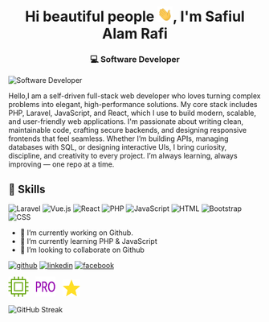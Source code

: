 <h1 align="center">
  Hi beautiful people <img src="https://raw.githubusercontent.com/ABSphreak/ABSphreak/master/gifs/Hi.gif" width="30px">, I'm Safiul Alam Rafi
</h1>

<h3 align="center">💻 Software Developer</h3> 

![Software Developer](https://media.licdn.com/dms/image/v2/D5616AQEIqXl54kcoaA/profile-displaybackgroundimage-shrink_350_1400/B56Zg65nfZG0Ac-/0/1753334841512?e=1756339200&v=beta&t=yTjtpz2WjfZJziVHBysJhJPn5Y7aEkOqCpYI9UQh_oA)

Hello,I am a self-driven full-stack web developer who loves turning complex problems into elegant, high-performance solutions. My core stack includes PHP, Laravel, JavaScript, and React, which I use to build modern, scalable, and user-friendly web applications. I'm passionate about writing clean, maintainable code, crafting secure backends, and designing responsive frontends that feel seamless. Whether I’m building APIs, managing databases with SQL, or designing interactive UIs, I bring curiosity, discipline, and creativity to every project. I’m always learning, always improving — one repo at a time.



## 🚀 Skills
![Laravel](https://img.shields.io/badge/Laravel-F72C1F?style=for-the-badge&logo=laravel&logoColor=white) ![Vue.js](https://img.shields.io/badge/Vue.js-42b883?style=for-the-badge&logo=vue.js&logoColor=white) ![React](https://img.shields.io/badge/React-61dafb?style=for-the-badge&logo=react&logoColor=black) ![PHP](https://img.shields.io/badge/PHP-777BB4?style=for-the-badge&logo=php&logoColor=white) ![JavaScript](https://img.shields.io/badge/JavaScript-F7DF1E?style=for-the-badge&logo=javascript&logoColor=black) ![HTML](https://img.shields.io/badge/HTML5-E34F26?style=for-the-badge&logo=html5&logoColor=white) ![Bootstrap](https://img.shields.io/badge/Bootstrap-563d7c?style=for-the-badge&logo=bootstrap&logoColor=white) ![CSS](https://img.shields.io/badge/CSS3-264de4?style=for-the-badge&logo=css3&logoColor=white)


- 🔭 I’m currently working on Github. 
- 🌱 I’m currently learning PHP & JavaScript 
- 👯 I’m looking to collaborate on Github 


[<img src='https://cdn.jsdelivr.net/npm/simple-icons@3.0.1/icons/github.svg' alt='github' height='40'>](https://github.com/raficodestorm)  [<img src='https://cdn.jsdelivr.net/npm/simple-icons@3.0.1/icons/linkedin.svg' alt='linkedin' height='40'>](https://www.linkedin.com/in/s-a-rafi/)  [<img src='https://cdn.jsdelivr.net/npm/simple-icons@3.0.1/icons/facebook.svg' alt='facebook' height='40'>](https://www.facebook.com/profile.php?id=100014832279994)  

<a href='https://docs.github.com/en/developers'><img src='https://raw.githubusercontent.com/acervenky/animated-github-badges/master/assets/devbadge.gif' width='40' height='40'></a> <a href='https://github.com/pricing'><img src='https://raw.githubusercontent.com/acervenky/animated-github-badges/master/assets/pro.gif' width='40' height='40'></a> <a href='https://stars.github.com/'><img src='https://raw.githubusercontent.com/acervenky/animated-github-badges/master/assets/starbadge.gif' width='35' height='35'></a> 

![GitHub Streak](https://github-readme-streak-stats.herokuapp.com/?user=raficodestorm&theme=radical&date_format=M%20j%5B%2C%20Y%5D)

